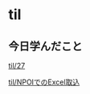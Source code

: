 # til

## 今日学んだこと

[til/27](https://github.com/tokiohamamatsu/til/blob/master/%E6%B4%BB%E5%8B%95%E8%A8%98%E9%8C%B2/2021/05/27.md)

[til/NPOIでのExcel取込](https://github.com/tokiohamamatsu/til/blob/master/c%23/NPOI%E3%81%A7%E3%81%AEExcel%E5%8F%96%E8%BE%BC.md)
